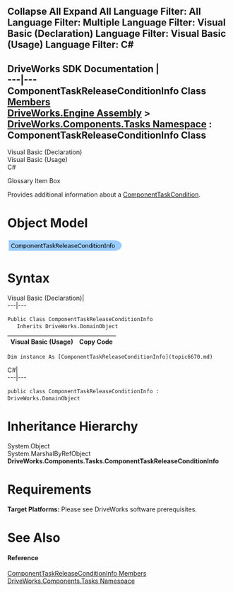 Collapse All Expand All Language Filter: All  Language Filter: Multiple  Language Filter: Visual Basic (Declaration) Language Filter: Visual Basic (Usage) Language Filter: C#  
---  
DriveWorks SDK Documentation  |   
---|---  
ComponentTaskReleaseConditionInfo Class   
[Members](topic6671.md)   
[DriveWorks.Engine Assembly](topic2156.md) > [DriveWorks.Components.Tasks Namespace](topic6391.md) : ComponentTaskReleaseConditionInfo Class  
---  
  
Visual Basic (Declaration)    
Visual Basic (Usage)    
C# 

Glossary Item Box

Provides additional information about a [ComponentTaskCondition](topic6493.md). 

# Object Model

![](dotnetdiagramimages/image350.png)

# Syntax

Visual Basic (Declaration)|   
---|---  
      
    
    Public Class ComponentTaskReleaseConditionInfo 
       Inherits DriveWorks.DomainObject  
  
Visual Basic (Usage)| Copy Code  
---|---  
      
    
    Dim instance As [ComponentTaskReleaseConditionInfo](topic6670.md)  
  
C#|   
---|---  
      
    
    public class ComponentTaskReleaseConditionInfo : DriveWorks.DomainObject   
  
# Inheritance Hierarchy

System.Object  
System.MarshalByRefObject  
**DriveWorks.Components.Tasks.ComponentTaskReleaseConditionInfo**  


# Requirements

**Target Platforms:** Please see DriveWorks software prerequisites.

# See Also

#### Reference

[ComponentTaskReleaseConditionInfo Members](topic6671.md)   
[DriveWorks.Components.Tasks Namespace](topic6391.md)


